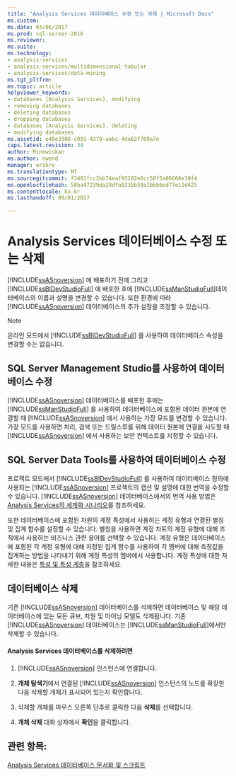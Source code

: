 ```yaml
---
title: "Analysis Services 데이터베이스 수정 또는 삭제 | Microsoft Docs"
ms.custom: 
ms.date: 03/06/2017
ms.prod: sql-server-2016
ms.reviewer: 
ms.suite: 
ms.technology:
- analysis-services
- analysis-services/multidimensional-tabular
- analysis-services/data-mining
ms.tgt_pltfrm: 
ms.topic: article
helpviewer_keywords:
- databases [Analysis Services], modifying
- removing databases
- deleting databases
- dropping databases
- databases [Analysis Services], deleting
- modifying databases
ms.assetid: e48e3988-c091-4379-aabc-4da62f709a7e
caps.latest.revision: 34
author: Minewiskan
ms.author: owend
manager: erikre
ms.translationtype: MT
ms.sourcegitcommit: f3481fcc2bb74eaf93182e6cc58f5a06666e10f4
ms.openlocfilehash: 58ba47239da28dfa023bb59a1bbb6ed77e11d425
ms.contentlocale: ko-kr
ms.lasthandoff: 09/01/2017

---
```

# <a name="modify-or-delete-an-analysis-services-database"></a>Analysis Services 데이터베이스 수정 또는 삭제
  [!INCLUDE[ssASnoversion](../../includes/ssasnoversion-md.md)] 에 배포하기 전에 그리고 [!INCLUDE[ssBIDevStudioFull](../../includes/ssbidevstudiofull-md.md)] 에 배포한 후에 [!INCLUDE[ssManStudioFull](../../includes/ssmanstudiofull-md.md)]데이터베이스의 이름과 설명을 변경할 수 있습니다. 또한 환경에 따라 [!INCLUDE[ssASnoversion](../../includes/ssasnoversion-md.md)] 데이터베이스의 추가 설정을 조정할 수 있습니다.  
  
> [!NOTE]  
>  온라인 모드에서 [!INCLUDE[ssBIDevStudioFull](../../includes/ssbidevstudiofull-md.md)] 를 사용하여 데이터베이스 속성을 변경할 수는 없습니다.  
  
## <a name="modifying-databases-using-sql-server-management-studio"></a>SQL Server Management Studio를 사용하여 데이터베이스 수정  
 [!INCLUDE[ssASnoversion](../../includes/ssasnoversion-md.md)] 데이터베이스를 배포한 후에는 [!INCLUDE[ssManStudioFull](../../includes/ssmanstudiofull-md.md)] 를 사용하여 데이터베이스에 포함된 데이터 원본에 연결할 때 [!INCLUDE[ssASnoversion](../../includes/ssasnoversion-md.md)] 에서 사용하는 가장 모드를 변경할 수 있습니다. 가장 모드를 사용하면 처리, 검색 또는 드릴스루를 위해 데이터 원본에 연결을 시도할 때 [!INCLUDE[ssASnoversion](../../includes/ssasnoversion-md.md)] 에서 사용하는 보안 컨텍스트를 지정할 수 있습니다.  
  
## <a name="modifying-databases-using-sql-server-data-tools"></a>SQL Server Data Tools를 사용하여 데이터베이스 수정  
 프로젝트 모드에서 [!INCLUDE[ssBIDevStudioFull](../../includes/ssbidevstudiofull-md.md)] 를 사용하여 데이터베이스 정의에 사용되는 [!INCLUDE[ssASnoversion](../../includes/ssasnoversion-md.md)] 프로젝트의 캡션 및 설명에 대한 번역을 수정할 수 있습니다. [!INCLUDE[ssASnoversion](../../includes/ssasnoversion-md.md)] 데이터베이스에서의 번역 사용 방법은 [Analysis Services의 세계화 시나리오](../../analysis-services/globalization-scenarios-for-analysis-services.md)를 참조하세요.  
  
 또한 데이터베이스에 포함된 차원의 계정 특성에서 사용하는 계정 유형과 연결된 별칭 및 집계 함수를 설정할 수 있습니다. 별칭을 사용하면 계정 차트의 계정 유형에 대해 조직에서 사용하는 비즈니스 관련 용어를 선택할 수 있습니다. 계정 유형은 데이터베이스에 포함된 각 계정 유형에 대해 지정된 집계 함수를 사용하여 각 멤버에 대해 측정값을 집계하는 방법을 나타내기 위해 계정 특성의 멤버에서 사용합니다. 계정 특성에 대한 자세한 내용은 [특성 및 특성 계층](../../analysis-services/multidimensional-models-olap-logical-dimension-objects/attributes-and-attribute-hierarchies.md)을 참조하세요.  
  
## <a name="deleting-databases"></a>데이터베이스 삭제  
 기존 [!INCLUDE[ssASnoversion](../../includes/ssasnoversion-md.md)] 데이터베이스를 삭제하면 데이터베이스 및 해당 데이터베이스에 있는 모든 큐브, 차원 및 마이닝 모델도 삭제됩니다. 기존 [!INCLUDE[ssASnoversion](../../includes/ssasnoversion-md.md)] 데이터베이스는 [!INCLUDE[ssManStudioFull](../../includes/ssmanstudiofull-md.md)]에서만 삭제할 수 있습니다.  
  
#### <a name="to-delete-an-analysis-services-database"></a>Analysis Services 데이터베이스를 삭제하려면  
  
1.  [!INCLUDE[ssASnoversion](../../includes/ssasnoversion-md.md)] 인스턴스에 연결합니다.  
  
2.  **개체 탐색기**에서 연결된 [!INCLUDE[ssASnoversion](../../includes/ssasnoversion-md.md)] 인스턴스의 노드를 확장한 다음 삭제할 개체가 표시되어 있는지 확인합니다.  
  
3.  삭제할 개체를 마우스 오른쪽 단추로 클릭한 다음 **삭제**를 선택합니다.  
  
4.  **개체 삭제** 대화 상자에서 **확인**을 클릭합니다.  
  
## <a name="see-also"></a>관련 항목:  
 [Analysis Services 데이터베이스 문서화 및 스크립트](../../analysis-services/multidimensional-models/document-and-script-an-analysis-services-database.md)  
  
  
